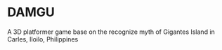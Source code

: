 # DAMGU
A 3D platformer game base on the recognize myth of Gigantes Island in Carles, Iloilo, Philippines
